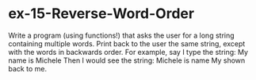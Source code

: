 # ex-15-Reverse-Word-Order
Write a program (using functions!) that asks the user for a long string containing multiple words. Print back to the user the same string, except with the words in backwards order. For example, say I type the string:    My name is Michele Then I would see the string:    Michele is name My shown back to me.
